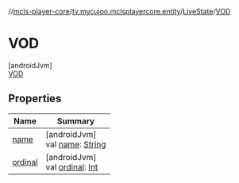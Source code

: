//[mcls-player-core](../../../../index.md)/[tv.mycujoo.mclsplayercore.entity](../../index.md)/[LiveState](../index.md)/[VOD](index.md)

# VOD

[androidJvm]\
[VOD](index.md)

## Properties

| Name | Summary |
|---|---|
| [name](index.md#-372974862%2FProperties%2F483471152) | [androidJvm]<br>val [name](index.md#-372974862%2FProperties%2F483471152): [String](https://kotlinlang.org/api/latest/jvm/stdlib/kotlin/-string/index.html) |
| [ordinal](index.md#-739389684%2FProperties%2F483471152) | [androidJvm]<br>val [ordinal](index.md#-739389684%2FProperties%2F483471152): [Int](https://kotlinlang.org/api/latest/jvm/stdlib/kotlin/-int/index.html) |
